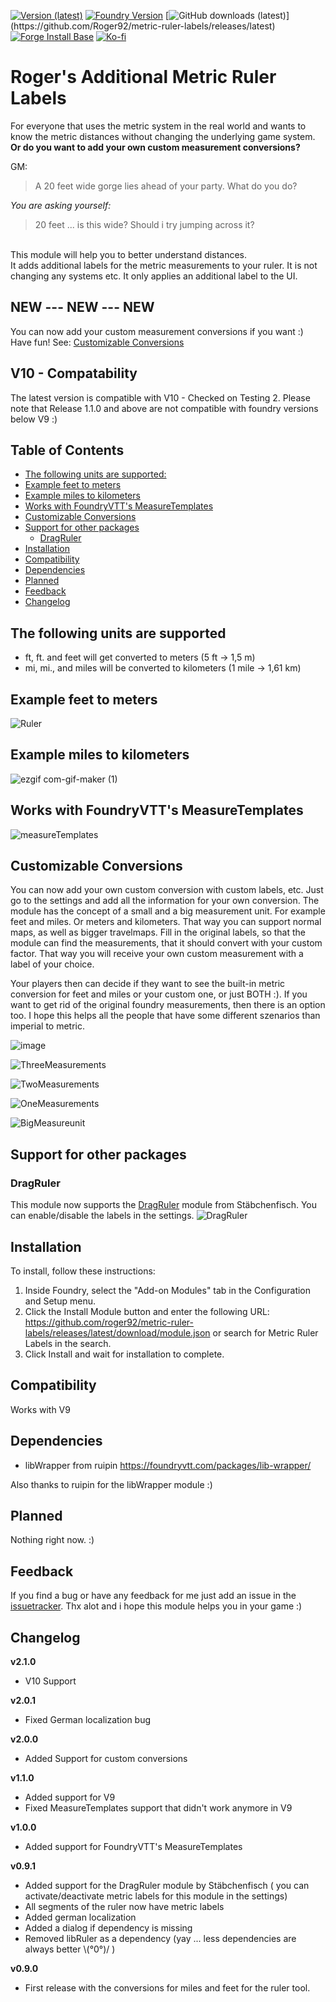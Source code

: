 [![Version (latest)](https://img.shields.io/github/v/release/Roger92/metric-ruler-labels)](https://github.com/Roger92/metric-ruler-labels/releases/latest)
[![Foundry Version](https://img.shields.io/badge/dynamic/json.svg?url=https://github.com/Roger92/metric-ruler-labels/releases/latest/download/module.json&label=Foundry%20Version&query=$.compatibleCoreVersion&colorB=blueviolet)](https://github.com/Roger92/metric-ruler-labels/releases/latest)
[![GitHub downloads (latest)](https://img.shields.io/badge/dynamic/json?label=Downloads@latest&query=assets[?(@.name.includes('zip'))].download_count&url=https://api.github.com/repos/Roger92/metric-ruler-labels/releases/latest&color=green)](https://github.com/Roger92/metric-ruler-labels/releases/latest)
[![Forge Install Base](https://img.shields.io/badge/dynamic/json?label=Forge%20Install%20Base&query=package.installs&suffix=%&url=https://forge-vtt.com/api/bazaar/package/metric-ruler-labels&colorB=brightgreen)](https://forge-vtt.com/)
[![Ko-fi](https://img.shields.io/badge/-buy%20me%20a%20coffee-%23FF5E5B?logo=Ko-fi&logoColor=white)](https://ko-fi.com/roger92)
# Roger's Additional Metric Ruler Labels

For everyone that uses the metric system in the real world and wants to know the metric distances without changing the underlying game system. **Or do you want to add your own custom measurement conversions?**

GM:
> A 20 feet wide gorge lies ahead of your party. What do you do?

*You are asking yourself:* 
> 20 feet ... is this wide? Should i try jumping across it?

<br>
This module will help you to better understand distances. <br>
It adds additional labels for the metric measurements to your ruler. It is not changing any systems etc. It only applies an additional label to the UI.

## NEW --- NEW --- NEW
You can now add your custom measurement conversions if you want :) Have fun! See: [Customizable Conversions](#customizable-conversions)

## V10 - Compatability
The latest version is compatible with V10 - Checked on Testing 2. Please note that Release 1.1.0 and above are not compatible with foundry versions below V9 :)

## Table of Contents

  * [The following units are supported:](#the-following-units-are-supported)
  * [Example feet to meters](#example-feet-to-meters)
  * [Example miles to kilometers](#example-miles-to-kilometers)
  * [Works with FoundryVTT's MeasureTemplates](#works-with-foundryvtts-measuretemplates)
  * [Customizable Conversions](#customizable-conversions)
  * [Support for other packages](#support-for-other-packages)
    +  [DragRuler](#dragruler)
  * [Installation](#installation)
  * [Compatibility](#compatibility)
  * [Dependencies](#dependencies)
  * [Planned](#planned)
  * [Feedback](#feedback)
  * [Changelog](#changelog)

## The following units are supported

- ft, ft. and feet will get converted to meters (5 ft -> 1,5 m)
- mi, mi., and miles will be converted to kilometers (1 mile -> 1,61 km)

## Example feet to meters
![Ruler](https://user-images.githubusercontent.com/11605051/133685368-75476211-907a-43fb-8aa9-400e7aa9171c.gif)

## Example miles to kilometers 
![ezgif com-gif-maker (1)](https://user-images.githubusercontent.com/11605051/133089023-0cf26ee0-e310-491e-ba12-80990d1e3598.gif)

## Works with FoundryVTT's MeasureTemplates
![measureTemplates](https://user-images.githubusercontent.com/11605051/133858694-eea1b96e-3524-4725-b889-37dec98e2a74.gif)

## Customizable Conversions
You can now add your own custom conversion with custom labels, etc. Just go to the settings and add all the information for your own conversion. 
The module has the concept of a small and a big measurement unit. For example feet and miles. Or meters and kilometers. That way you can support normal maps, as well
as bigger travelmaps. Fill in the original labels, so that the module can find the measurements, that it should convert with your custom factor. That way you will receive your own custom measurement with a label of your choice.

Your players then can decide if they want to see the built-in metric conversion for feet and miles or your custom one, or just BOTH :). If you want to get rid of the original foundry measurements, then there is an option too. I hope this helps all the people that have some different szenarios than imperial to metric. <br>

![image](https://user-images.githubusercontent.com/11605051/166329691-b33f6f5a-e5fa-4f7f-8ebc-073aeb7d3441.png) <br>

![ThreeMeasurements](https://user-images.githubusercontent.com/11605051/166330492-28456d83-b469-489f-a2e4-e712a1bb1eeb.gif)<br>

![TwoMeasurements](https://user-images.githubusercontent.com/11605051/166330502-27785408-efa2-4993-817c-1440f4cc61ec.gif)<br>

![OneMeasurements](https://user-images.githubusercontent.com/11605051/166330507-911d8062-a191-491e-879d-e36fe5665cfd.gif)<br>

![BigMeasureunit](https://user-images.githubusercontent.com/11605051/166330513-4dcf33fd-3672-4c7c-aa20-3ff9d8479647.gif)<br>

## Support for other packages
### DragRuler
This module now supports the [DragRuler](https://foundryvtt.com/packages/drag-ruler) module from Stäbchenfisch. You can enable/disable the labels in the settings.
![DragRuler](https://user-images.githubusercontent.com/11605051/133684447-e5f09288-7495-4987-a26e-f5300c811a72.gif)


## Installation
To install, follow these instructions:

1. Inside Foundry, select the "Add-on Modules" tab in the Configuration and Setup menu.
2. Click the Install Module button and enter the following URL: https://github.com/roger92/metric-ruler-labels/releases/latest/download/module.json or search for Metric Ruler Labels in the search.
3. Click Install and wait for installation to complete.

## Compatibility
Works with V9
## Dependencies
- libWrapper from ruipin https://foundryvtt.com/packages/lib-wrapper/

Also thanks to ruipin for the libWrapper module :)

## Planned
Nothing right now. :)

## Feedback
If you find a bug or have any feedback for me just add an issue in the [issuetracker](https://github.com/Roger92/metric-ruler-labels/issues). Thx alot and i hope this module helps you in your game :)

## Changelog

**v2.1.0**
- V10 Support

**v2.0.1**
- Fixed German localization bug

**v2.0.0**
- Added Support for custom conversions

**v1.1.0**
- Added support for V9
- Fixed MeasureTemplates support that didn't work anymore in V9

**v1.0.0**
- Added support for FoundryVTT's MeasureTemplates

**v0.9.1**
- Added support for the DragRuler module by Stäbchenfisch ( you can activate/deactivate metric labels for this module in the settings)
- All segments of the ruler now have metric labels
- Added german localization
- Added a dialog if dependency is missing
- Removed libRuler as a dependency  (yay ... less dependencies are always better \\(°0°)/ )

**v0.9.0**
- First release with the conversions for miles and feet for the ruler tool.
